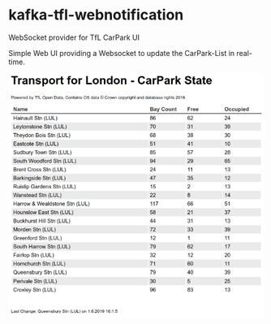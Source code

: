 # kafka-tfl-webnotification
WebSocket provider for TfL CarPark UI

Simple Web UI providing a Websocket to update the CarPark-List in real-time.

![CarPark](carpark.gif)
